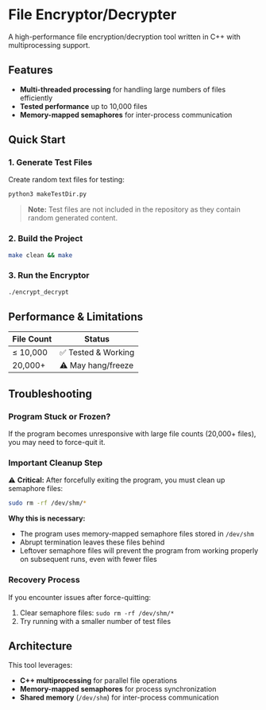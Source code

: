 # File Encryptor/Decrypter

A high-performance file encryption/decryption tool written in C++ with multiprocessing support.

## Features

- **Multi-threaded processing** for handling large numbers of files efficiently
- **Tested performance** up to 10,000 files
- **Memory-mapped semaphores** for inter-process communication

## Quick Start

### 1. Generate Test Files

Create random text files for testing:

```bash
python3 makeTestDir.py
```

> **Note:** Test files are not included in the repository as they contain random generated content.

### 2. Build the Project

```bash
make clean && make
```

### 3. Run the Encryptor

```bash
./encrypt_decrypt
```

## Performance & Limitations

| File Count | Status |
|------------|---------|
| ≤ 10,000   | ✅ Tested & Working |
| 20,000+    | ⚠️ May hang/freeze |

## Troubleshooting

### Program Stuck or Frozen?

If the program becomes unresponsive with large file counts (20,000+ files), you may need to force-quit it.

### Important Cleanup Step

⚠️ **Critical:** After forcefully exiting the program, you must clean up semaphore files:

```bash
sudo rm -rf /dev/shm/*
```

**Why this is necessary:**
- The program uses memory-mapped semaphore files stored in `/dev/shm`
- Abrupt termination leaves these files behind
- Leftover semaphore files will prevent the program from working properly on subsequent runs, even with fewer files

### Recovery Process

If you encounter issues after force-quitting:

1. Clear semaphore files: `sudo rm -rf /dev/shm/*`
2. Try running with a smaller number of test files

## Architecture

This tool leverages:
- **C++ multiprocessing** for parallel file operations
- **Memory-mapped semaphores** for process synchronization
- **Shared memory** (`/dev/shm`) for inter-process communication
